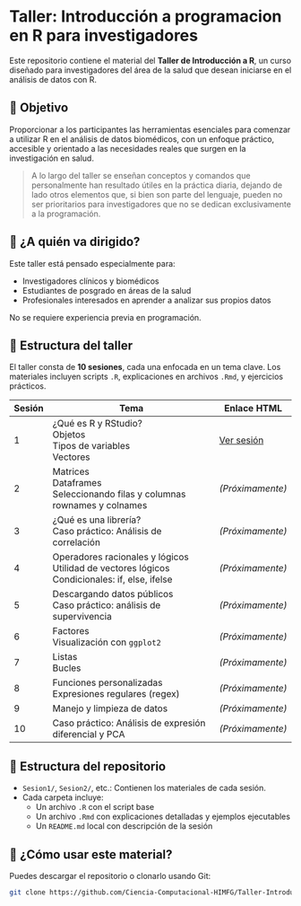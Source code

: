 # Taller: Introducción a programacion en R para investigadores

Este repositorio contiene el material del **Taller de Introducción a R**, un curso diseñado para investigadores del área de la salud que desean iniciarse en el análisis de datos con R.

## 🎯 Objetivo

Proporcionar a los participantes las herramientas esenciales para comenzar a utilizar R en el análisis de datos biomédicos, con un enfoque práctico, accesible y orientado a las necesidades reales que surgen en la investigación en salud.

> A lo largo del taller se enseñan conceptos y comandos que personalmente han resultado útiles en la práctica diaria, dejando de lado otros elementos que, si bien son parte del lenguaje, pueden no ser prioritarios para investigadores que no se dedican exclusivamente a la programación.

## 🧪 ¿A quién va dirigido?

Este taller está pensado especialmente para:

- Investigadores clínicos y biomédicos
- Estudiantes de posgrado en áreas de la salud
- Profesionales interesados en aprender a analizar sus propios datos

No se requiere experiencia previa en programación.

## 🧭 Estructura del taller

El taller consta de **10 sesiones**, cada una enfocada en un tema clave. Los materiales incluyen scripts `.R`, explicaciones en archivos `.Rmd`, y ejercicios prácticos.

| Sesión | Tema | Enlace HTML |
|--------|------|-------------|
| 1 | ¿Qué es R y RStudio?<br>Objetos<br>Tipos de variables<br>Vectores | [Ver sesión](https://ciencia-computacional-himfg.github.io/Taller-Introduccion_R/Sesion1/Sesion1.html) |
| 2 | Matrices<br>Dataframes<br>Seleccionando filas y columnas<br>rownames y colnames | *(Próximamente)* |
| 3 | ¿Qué es una librería?<br>Caso práctico: Análisis de correlación | *(Próximamente)* |
| 4 | Operadores racionales y lógicos<br>Utilidad de vectores lógicos<br>Condicionales: if, else, ifelse | *(Próximamente)* |
| 5 | Descargando datos públicos<br>Caso práctico: análisis de supervivencia | *(Próximamente)* |
| 6 | Factores<br>Visualización con `ggplot2` | *(Próximamente)* |
| 7 | Listas<br>Bucles | *(Próximamente)* |
| 8 | Funciones personalizadas<br>Expresiones regulares (regex) | *(Próximamente)* |
| 9 | Manejo y limpieza de datos | *(Próximamente)* |
| 10 | Caso práctico: Análisis de expresión diferencial y PCA | *(Próximamente)* |


## 📁 Estructura del repositorio

- `Sesion1/`, `Sesion2/`, etc.: Contienen los materiales de cada sesión.
- Cada carpeta incluye:
  - Un archivo `.R` con el script base
  - Un archivo `.Rmd` con explicaciones detalladas y ejemplos ejecutables
  - Un `README.md` local con descripción de la sesión

## 🚀 ¿Cómo usar este material?

Puedes descargar el repositorio o clonarlo usando Git:

```bash
git clone https://github.com/Ciencia-Computacional-HIMFG/Taller-Introduccion_R.git


